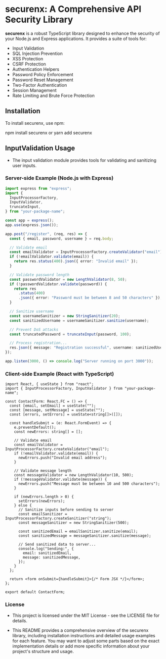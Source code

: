 # securenx: A Comprehensive API Security Library

**securenx** is a robust TypeScript library designed to enhance the security of your Node.js and Express applications. It provides a suite of tools for:

- Input Validation
- SQL Injection Prevention
- XSS Protection
- CSRF Protection
- Authentication Helpers
- Password Policy Enforcement
- Password Reset Management
- Two-Factor Authentication
- Session Management
- Rate Limiting and Brute Force Protection

## Installation

To install securenx, use npm:

npm install securenx
or
yarn add securenx

## InputValidation Usage

- The input validation module provides tools for validating and sanitizing user inputs.

### Server-side Example (Node.js with Express)

```typescript
import express from "express";
import {
  InputProcessorFactory,
  InputValidator,
  truncateInput,
} from "your-package-name";

const app = express();
app.use(express.json());

app.post("/register", (req, res) => {
  const { email, password, username } = req.body;

  // Validate email
  const emailValidator = InputProcessorFactory.createValidator("email");
  if (!emailValidator.validate(email)) {
    return res.status(400).json({ error: "Invalid email" });
  }

  // Validate password length
  const passwordValidator = new LengthValidator(8, 50);
  if (!passwordValidator.validate(password)) {
    return res
      .status(400)
      .json({ error: "Password must be between 8 and 50 characters" });
  }

  // Sanitize username
  const usernameSanitizer = new StringSanitizer(20);
  const sanitizedUsername = usernameSanitizer.sanitize(username);

  // Prevent DoS attacks
  const truncatedPassword = truncateInput(password, 100);

  // Process registration...
  res.json({ message: "Registration successful", username: sanitizedUsername });
});

app.listen(3000, () => console.log("Server running on port 3000"));
```

### Client-side Example (React with TypeScript)

```tsx
import React, { useState } from "react";
import { InputProcessorFactory, InputValidator } from "your-package-name";

const ContactForm: React.FC = () => {
  const [email, setEmail] = useState("");
  const [message, setMessage] = useState("");
  const [errors, setErrors] = useState<string[]>([]);

  const handleSubmit = (e: React.FormEvent) => {
    e.preventDefault();
    const newErrors: string[] = [];

    // Validate email
    const emailValidator = InputProcessorFactory.createValidator("email");
    if (!emailValidator.validate(email)) {
      newErrors.push("Invalid email address");
    }

    // Validate message length
    const messageValidator = new LengthValidator(10, 500);
    if (!messageValidator.validate(message)) {
      newErrors.push("Message must be between 10 and 500 characters");
    }

    if (newErrors.length > 0) {
      setErrors(newErrors);
    } else {
      // Sanitize inputs before sending to server
      const emailSanitizer = InputProcessorFactory.createSanitizer("string");
      const messageSanitizer = new StringSanitizer(500);

      const sanitizedEmail = emailSanitizer.sanitize(email);
      const sanitizedMessage = messageSanitizer.sanitize(message);

      // Send sanitized data to server...
      console.log("Sending:", {
        email: sanitizedEmail,
        message: sanitizedMessage,
      });
    }
  };

  return <form onSubmit={handleSubmit}>{/* Form JSX */}</form>;
};

export default ContactForm;
```

### License

- This project is licensed under the MIT License - see the LICENSE file for details.

- This README provides a comprehensive overview of the securenx library, including installation instructions and detailed usage examples for each feature. You may want to adjust some parts based on the exact implementation details or add more specific information about your project's structure and usage.
